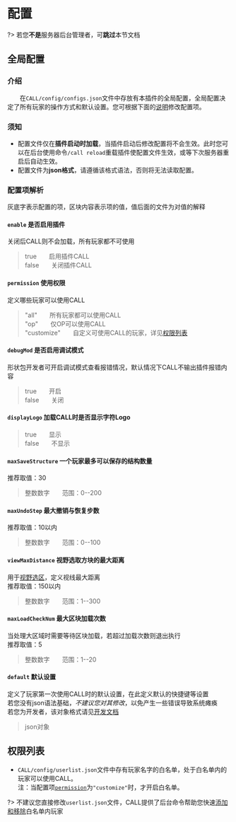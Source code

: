 # 配置

?> 若您**不是**服务器后台管理者，可**跳过**本节文档

## 全局配置
### 介绍
&emsp;&emsp;在`CALL/config/configs.json`文件中存放有本插件的全局配置，全局配置决定了所有玩家的操作方式和默认设置。您可根据下面的[说明](#配置项解析)修改配置项。 

### 须知
- 配置文件仅在**插件启动时加载**，当插件启动后修改配置将不会生效。此时您可以在后台使用命令`/call reload`重载插件使配置文件生效，或等下次服务器重启后自动生效。
- 配置文件为**json格式**，请遵循该格式语法，否则将无法读取配置。

### 配置项解析
灰底字表示配置的项，区块内容表示项的值，值后面的文件为对值的解释
#### `enable` 是否启用插件
关闭后CALL则不会加载，所有玩家都不可使用
> true&emsp;&emsp;启用插件CALL  
> false&emsp;&emsp;关闭插件CALL

#### `permission` 使用权限
定义哪些玩家可以使用CALL
> "all"&emsp;&emsp;所有玩家都可以使用CALL  
> "op"&emsp;&emsp;仅OP可以使用CALL  
> "customize"&emsp;&emsp;自定义可使用CALL的玩家，详见[权限列表](#权限列表)

#### `debugMod` 是否启用调试模式
形状包开发者可开启调试模式查看报错情况，默认情况下CALL不输出插件报错内容
> true&emsp;&emsp;开启  
> false&emsp;&emsp;关闭

#### `displayLogo` 加载CALL时是否显示字符Logo

> true&emsp;&emsp;显示  
> false&emsp;&emsp;不显示

#### `maxSaveStructure` 一个玩家最多可以保存的结构数量
推荐取值：30
> 整数数字&emsp;&emsp;范围：0--200

#### `maxUndoStep` 最大撤销与恢复步数
推荐取值：10以内
> 整数数字&emsp;&emsp;范围：0--100

#### `viewMaxDistance` 视野选取方块的最大距离
用于[视野选区]()，定义视线最大距离  
推荐取值：150以内
> 整数数字&emsp;&emsp;范围：1--300

#### `maxLoadCheckNum` 最大区块加载次数
当处理大区域时需要等待区块加载，若超过加载次数则退出执行  
推荐取值：5
> 整数数字&emsp;&emsp;范围：1--20

#### `default` 默认设置
定义了玩家第一次使用CALL时的默认设置，在此定义默认的快捷键等设置  
若您没有json语法基础，*不建议您对其修改*，以免产生一些错误导致系统瘫痪  
若您为开发者，该对象格式请见[开发文档]()
> json对象&emsp;&emsp;  


## 权限列表
- `CALL/config/userlist.json`文件中存有玩家名字的白名单，处于白名单内的玩家可以使用CALL。  
注：当配置项[`permission`](#permission-使用权限)为`"customize"`时，才开启白名单。

?> 不建议您直接修改`userlist.json`文件，CALL提供了后台命令帮助您快速[添加和移除](user/function/console)白名单内玩家